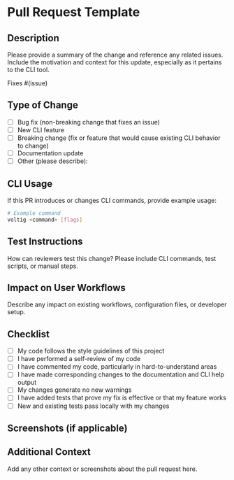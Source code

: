 # Pull Request Template

## Description
Please provide a summary of the change and reference any related issues. Include the motivation and context for this update, especially as it pertains to the CLI tool.

Fixes #(issue)

## Type of Change
- [ ] Bug fix (non-breaking change that fixes an issue)
- [ ] New CLI feature
- [ ] Breaking change (fix or feature that would cause existing CLI behavior to change)
- [ ] Documentation update
- [ ] Other (please describe):

## CLI Usage
If this PR introduces or changes CLI commands, provide example usage:

```sh
# Example command
voltig <command> [flags]
```

## Test Instructions
How can reviewers test this change? Please include CLI commands, test scripts, or manual steps.

## Impact on User Workflows
Describe any impact on existing workflows, configuration files, or developer setup.

## Checklist
- [ ] My code follows the style guidelines of this project
- [ ] I have performed a self-review of my code
- [ ] I have commented my code, particularly in hard-to-understand areas
- [ ] I have made corresponding changes to the documentation and CLI help output
- [ ] My changes generate no new warnings
- [ ] I have added tests that prove my fix is effective or that my feature works
- [ ] New and existing tests pass locally with my changes

## Screenshots (if applicable)

## Additional Context
Add any other context or screenshots about the pull request here.
